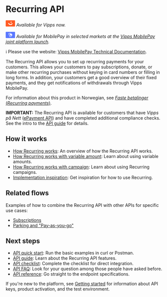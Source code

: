 <!-- START_METADATA
---
title: Introduction
sidebar_label: Introduction
sidebar_position: 1
description: View the Recurring API how-it-works guides for illustrations of the main flows.
pagination_next: null
pagination_prev: null
---
END_METADATA -->

# Recurring API

![Vipps](./images/vipps.png) *Available for Vipps now.*

![MobilePay](./images/mp.png) *Available for MobilePay in selected markets at the [Vipps MobilePay joint platform launch](https://www.vippsmobilepay.com/#about).*

<!-- START_COMMENT -->
ℹ️ Please use the website:
[Vipps MobilePay Technical Documentation](https://developer.vippsmobilepay.com/docs/APIs/recurring-api).
<!-- END_COMMENT -->

The Recurring API allows you to set up recurring payments for your customers.
This allows your customers to pay subscriptions, donate, or make other recurring purchases without keying in card numbers or filling in long forms. In addition, your customers get a good overview of their fixed payments, and they get notifications of withdrawals through Vipps MobilePay.

For information about this product in Norwegian, see
[*Faste betalinger* (*Recurring payments*)](https://www.vipps.no/produkter-og-tjenester/bedrift/faste-betalinger/faste-betalinger/).

**IMPORTANT:** The Recurring API is available for customers that
have *Vipps på Nett*
([ePayment API](https://developer.vippsmobilepay.com/docs/APIs/epayment-api/))
and have completed additional compliance checks.
See the intro to the
[API guide](vipps-recurring-api.md)
for details.

## How it works

* [How Recurring works](./how-it-works/vipps-recurring-api-howitworks.md): An overview of how the Recurring API works.
* [How Recurring works with variable amount](./how-it-works/vipps-recurring-api-variable-howitworks.md): Learn about using variable amounts.
* [How Recurring works with campaign](./how-it-works/vipps-recurring-api-campaigns-howitworks.md): Learn about using Recurring campaigns.
* [Implementation inspiration](./how-it-works/vipps-recurring-api-inspiration-howitworks.md): Get inspiration for how to use Recurring.

## Related flows

Examples of how to combine the Recurring API with other APIs for specific use cases:

* [Subscriptions](https://developer.vippsmobilepay.com/docs/solutions/recurring-and-login)
* [Parking and "Pay-as-you-go"](https://developer.vippsmobilepay.com/docs/solutions/parking)

## Next steps

* [API quick start](vipps-recurring-api-quick-start.md):  Run the basic examples in curl or Postman.
* [API guide](vipps-recurring-api.md): Learn about the Recurring API features.
* [API checklist](vipps-recurring-api-checklist.md): Complete the checklist for direct integration.
* [API FAQ](vipps-recurring-api-faq.md): Look for your question among those people have asked before.
* [API reference](https://developer.vippsmobilepay.com/api/recurring): Go straight to the endpoint specifications.

If you're new to the platform, see
[Getting started](https://developer.vippsmobilepay.com/docs/getting-started/)
for information about API keys, product activation, and the test environment.
